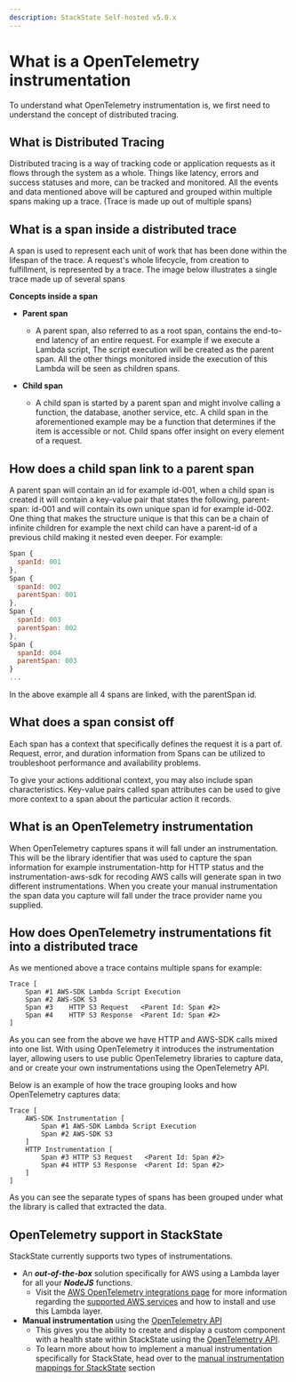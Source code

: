 ```yaml
---
description: StackState Self-hosted v5.0.x
---
```


# What is a OpenTelemetry instrumentation
To understand what OpenTelemetry instrumentation is, we first need to understand the concept of distributed tracing.

## What is Distributed Tracing
Distributed tracing is a way of tracking code or application requests as it flows through the system as a whole.
Things like latency, errors and success statuses and more, can be tracked and monitored.
All the events and data mentioned above will be captured and grouped within multiple spans making up a trace. (Trace is made up out of multiple spans)


## What is a span inside a distributed trace
A span is used to represent each unit of work that has been done within the lifespan of the trace.
A request's whole lifecycle, from creation to fulfillment, is represented by a trace.
The image below illustrates a single trace made up of several spans



**Concepts inside a span**

- **Parent span**
  - A parent span, also referred to as a root span, contains the end-to-end latency of an entire request.
    For example if we execute a Lambda script, The script execution will be created as the parent span. All the other
    things monitored inside the execution of this Lambda will be seen as children spans.

- **Child span**
  - A child span is started by a parent span and might involve calling a function, the database, another service, etc.
    A child span in the aforementioned example may be a function that determines if the item is accessible or not.
    Child spans offer insight on every element of a request.

## How does a child span link to a parent span
A parent span will contain an id for example id-001, when a child span is created it will
contain a key-value pair that states the following, parent-span: id-001 and will contain its own unique
span id for example id-002. One thing that makes the structure unique is that this can be a chain of infinite
children for example the next child can have a parent-id of a previous child making it nested even deeper.
For example:

```js
Span {
  spanId: 001
},
Span {
  spanId: 002
  parentSpan: 001
},
Span {
  spanId: 003
  parentSpan: 002
},
Span {
  spanId: 004
  parentSpan: 003
}
...
```

In the above example all 4 spans are linked, with the parentSpan id.


## What does a span consist off
Each span has a context that specifically defines the request it is a part of.
Request, error, and duration information from Spans can be utilized to troubleshoot performance and availability problems.

To give your actions additional context, you may also include span characteristics.
Key-value pairs called span attributes can be used to give more context to a span about the particular action it records.

## What is an OpenTelemetry instrumentation
When OpenTelemetry captures spans it will fall under an instrumentation. This will be the
library identifier that was used to capture the span information for example instrumentation-http for 
HTTP status and the instrumentation-aws-sdk for recoding AWS calls will generate span in two different instrumentations.
When you create your manual instrumentation the span data you capture will fall under the trace provider name you supplied.

## How does OpenTelemetry instrumentations fit into a distributed trace
As we mentioned above a trace contains multiple spans for example:

```text
Trace [
    Span #1 AWS-SDK Lambda Script Execution
    Span #2 AWS-SDK S3
    Span #3    HTTP S3 Request   <Parent Id: Span #2>
    Span #4    HTTP S3 Response  <Parent Id: Span #2>
]
```

As you can see from the above we have HTTP and AWS-SDK calls mixed into one list.
With using OpenTelemetry it introduces the instrumentation layer, allowing users to use public 
OpenTelemetry libraries to capture data, and or create your own instrumentations using the 
OpenTelemetry API.

Below is an example of how the trace grouping looks and how OpenTelemetry captures data:

```text
Trace [
    AWS-SDK Instrumentation [
        Span #1 AWS-SDK Lambda Script Execution
        Span #2 AWS-SDK S3
    ]
    HTTP Instrumentation [
        Span #3 HTTP S3 Request   <Parent Id: Span #2>
        Span #4 HTTP S3 Response  <Parent Id: Span #2>
    ]
]
```

As you can see the separate types of spans has been grouped under what the library is called that extracted the data.

## OpenTelemetry support in StackState
StackState currently supports two types of instrumentations.

- An ***out-of-the-box*** solution specifically for AWS using a Lambda layer for all your ***NodeJS*** functions. 
  - Visit the [AWS OpenTelemetry integrations page](/stackpacks/integrations/aws/opentelemetry-nodejs.md) for more information regarding the [supported AWS services](/stackpacks/integrations/aws/opentelemetry-nodejs.md#supported-services) and how to install and use this Lambda layer.
- **Manual instrumentation** using the [OpenTelemetry API](https://opentelemetry.io/docs/instrumentation/)
  - This gives you the ability to create and display a custom component with a health state within StackState using the [OpenTelemetry API](https://opentelemetry.io/docs/instrumentation/).
  - To learn more about how to implement a manual instrumentation specifically for StackState, head over to the [manual instrumentation mappings for StackState](/configure/opentelemetry/traces/manual-instrumentation-mappings-for-stackstate.md) section











